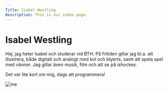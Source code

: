 ```yaml
---
Title: Isabel Westling
Description: This is our index page.
---
```


Isabel Westling
==========================

Hej, jag heter Isabel och studerar vid BTH.
På fritiden gillar jag bl.a. att illustrera, både digitalt och analogt med kol och blyerts, samt att spela spel med vänner. Jag gillar även musik, film och att se på ishockey.

Det var lite kort om mig, dags att programmera!

![me](%assets_url%/img/portrait.jpg)